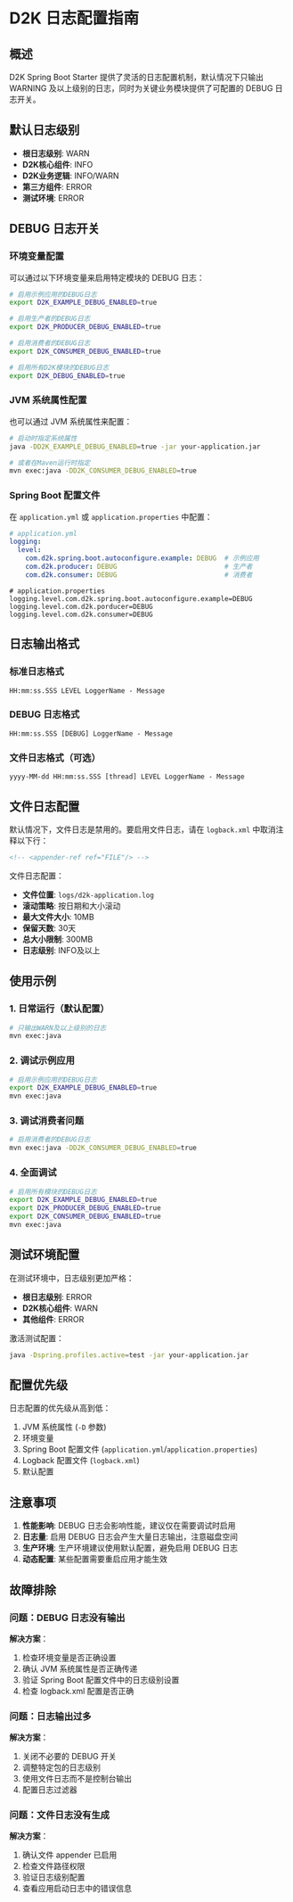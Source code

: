 # D2K 日志配置指南

## 概述

D2K Spring Boot Starter 提供了灵活的日志配置机制，默认情况下只输出 WARNING 及以上级别的日志，同时为关键业务模块提供了可配置的 DEBUG 日志开关。

## 默认日志级别

- **根日志级别**: WARN
- **D2K核心组件**: INFO
- **D2K业务逻辑**: INFO/WARN
- **第三方组件**: ERROR
- **测试环境**: ERROR

## DEBUG 日志开关

### 环境变量配置

可以通过以下环境变量来启用特定模块的 DEBUG 日志：

```bash
# 启用示例应用的DEBUG日志
export D2K_EXAMPLE_DEBUG_ENABLED=true

# 启用生产者的DEBUG日志
export D2K_PRODUCER_DEBUG_ENABLED=true

# 启用消费者的DEBUG日志
export D2K_CONSUMER_DEBUG_ENABLED=true

# 启用所有D2K模块的DEBUG日志
export D2K_DEBUG_ENABLED=true
```

### JVM 系统属性配置

也可以通过 JVM 系统属性来配置：

```bash
# 启动时指定系统属性
java -DD2K_EXAMPLE_DEBUG_ENABLED=true -jar your-application.jar

# 或者在Maven运行时指定
mvn exec:java -DD2K_CONSUMER_DEBUG_ENABLED=true
```

### Spring Boot 配置文件

在 `application.yml` 或 `application.properties` 中配置：

```yaml
# application.yml
logging:
  level:
    com.d2k.spring.boot.autoconfigure.example: DEBUG  # 示例应用
    com.d2k.producer: DEBUG                           # 生产者
    com.d2k.consumer: DEBUG                           # 消费者
```

```properties
# application.properties
logging.level.com.d2k.spring.boot.autoconfigure.example=DEBUG
logging.level.com.d2k.porducer=DEBUG
logging.level.com.d2k.consumer=DEBUG
```

## 日志输出格式

### 标准日志格式
```
HH:mm:ss.SSS LEVEL LoggerName - Message
```

### DEBUG 日志格式
```
HH:mm:ss.SSS [DEBUG] LoggerName - Message
```

### 文件日志格式（可选）
```
yyyy-MM-dd HH:mm:ss.SSS [thread] LEVEL LoggerName - Message
```

## 文件日志配置

默认情况下，文件日志是禁用的。要启用文件日志，请在 `logback.xml` 中取消注释以下行：

```xml
<!-- <appender-ref ref="FILE"/> -->
```

文件日志配置：
- **文件位置**: `logs/d2k-application.log`
- **滚动策略**: 按日期和大小滚动
- **最大文件大小**: 10MB
- **保留天数**: 30天
- **总大小限制**: 300MB
- **日志级别**: INFO及以上

## 使用示例

### 1. 日常运行（默认配置）
```bash
# 只输出WARN及以上级别的日志
mvn exec:java
```

### 2. 调试示例应用
```bash
# 启用示例应用的DEBUG日志
export D2K_EXAMPLE_DEBUG_ENABLED=true
mvn exec:java
```

### 3. 调试消费者问题
```bash
# 启用消费者的DEBUG日志
mvn exec:java -DD2K_CONSUMER_DEBUG_ENABLED=true
```

### 4. 全面调试
```bash
# 启用所有模块的DEBUG日志
export D2K_EXAMPLE_DEBUG_ENABLED=true
export D2K_PRODUCER_DEBUG_ENABLED=true
export D2K_CONSUMER_DEBUG_ENABLED=true
mvn exec:java
```

## 测试环境配置

在测试环境中，日志级别更加严格：
- **根日志级别**: ERROR
- **D2K核心组件**: WARN
- **其他组件**: ERROR

激活测试配置：
```bash
java -Dspring.profiles.active=test -jar your-application.jar
```

## 配置优先级

日志配置的优先级从高到低：
1. JVM 系统属性 (`-D` 参数)
2. 环境变量
3. Spring Boot 配置文件 (`application.yml`/`application.properties`)
4. Logback 配置文件 (`logback.xml`)
5. 默认配置

## 注意事项

1. **性能影响**: DEBUG 日志会影响性能，建议仅在需要调试时启用
2. **日志量**: 启用 DEBUG 日志会产生大量日志输出，注意磁盘空间
3. **生产环境**: 生产环境建议使用默认配置，避免启用 DEBUG 日志
4. **动态配置**: 某些配置需要重启应用才能生效

## 故障排除

### 问题：DEBUG 日志没有输出
**解决方案**：
1. 检查环境变量是否正确设置
2. 确认 JVM 系统属性是否正确传递
3. 验证 Spring Boot 配置文件中的日志级别设置
4. 检查 logback.xml 配置是否正确

### 问题：日志输出过多
**解决方案**：
1. 关闭不必要的 DEBUG 开关
2. 调整特定包的日志级别
3. 使用文件日志而不是控制台输出
4. 配置日志过滤器

### 问题：文件日志没有生成
**解决方案**：
1. 确认文件 appender 已启用
2. 检查文件路径权限
3. 验证日志级别配置
4. 查看应用启动日志中的错误信息